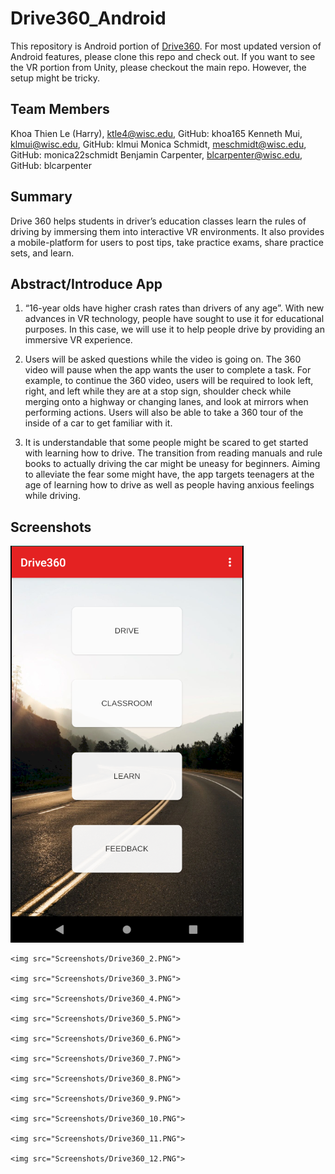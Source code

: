 # Drive360_Android

This repository is Android portion of [Drive360](https://github.com/klmui/Drive360/). For most updated version of Android features, please clone this repo and check out. If you want to see the VR portion from Unity, please checkout the main repo. However, the setup might be tricky.

## Team Members
Khoa Thien Le (Harry), [ktle4@wisc.edu](mailto:ktle4@wisc.edu), GitHub: khoa165
Kenneth Mui, [klmui@wisc.edu](mailto:klmui@wisc.edu), GitHub: klmui
Monica Schmidt, [meschmidt@wisc.edu](mailto:meschmidt@wisc.edu), GitHub: monica22schmidt
Benjamin Carpenter, [blcarpenter@wisc.edu](mailto:blcarpenter@wisc.edu), GitHub: blcarpenter

## Summary

Drive 360 helps students in driver’s education classes learn the rules of driving by immersing them into interactive VR environments. It also provides a mobile-platform for users to post tips, take practice exams, share practice sets, and learn.

## Abstract/Introduce App

1.  “16-year olds have higher crash rates than drivers of any age”. With new advances in VR technology, people have sought to use it for educational purposes. In this case, we will use it to help people drive by providing an immersive VR experience.
    
2.  Users will be asked questions while the video is going on. The 360 video will pause when the app wants the user to complete a task. For example, to continue the 360 video, users will be required to look left, right, and left while they are at a stop sign, shoulder check while merging onto a highway or changing lanes, and look at mirrors when performing actions. Users will also be able to take a 360 tour of the inside of a car to get familiar with it.
    
3.  It is understandable that some people might be scared to get started with learning how to drive. The transition from reading manuals and rule books to actually driving the car might be uneasy for beginners. Aiming to alleviate the fear some might have, the app targets teenagers at the age of learning how to drive as well as people having anxious feelings while driving.

## Screenshots

<p float="left">
    <img src="Screenshots/Drive360_1.PNG">

    <img src="Screenshots/Drive360_2.PNG">

    <img src="Screenshots/Drive360_3.PNG">

    <img src="Screenshots/Drive360_4.PNG">

    <img src="Screenshots/Drive360_5.PNG">

    <img src="Screenshots/Drive360_6.PNG">

    <img src="Screenshots/Drive360_7.PNG">

    <img src="Screenshots/Drive360_8.PNG">

    <img src="Screenshots/Drive360_9.PNG">

    <img src="Screenshots/Drive360_10.PNG">

    <img src="Screenshots/Drive360_11.PNG">

    <img src="Screenshots/Drive360_12.PNG">
</p>
